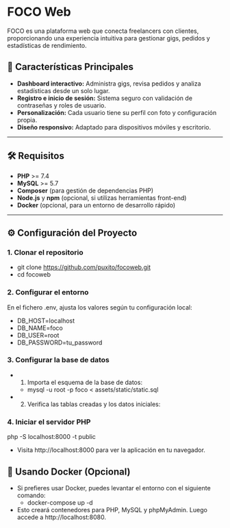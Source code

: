 # FOCO Web

FOCO es una plataforma web que conecta freelancers con clientes, proporcionando una experiencia intuitiva para gestionar gigs, pedidos y estadísticas de rendimiento.

## 🚀 Características Principales

- **Dashboard interactivo:** Administra gigs, revisa pedidos y analiza estadísticas desde un solo lugar.
- **Registro e inicio de sesión:** Sistema seguro con validación de contraseñas y roles de usuario.
- **Personalización:** Cada usuario tiene su perfil con foto y configuración propia.
- **Diseño responsivo:** Adaptado para dispositivos móviles y escritorio.

---

## 🛠️ Requisitos

- **PHP** >= 7.4
- **MySQL** >= 5.7
- **Composer** (para gestión de dependencias PHP)
- **Node.js** y **npm** (opcional, si utilizas herramientas front-end)
- **Docker** (opcional, para un entorno de desarrollo rápido)

---

## ⚙️ Configuración del Proyecto

### 1. Clonar el repositorio

 - git clone https://github.com/puxito/focoweb.git
 - cd focoweb

### 2. Configurar el entorno

En el fichero .env, ajusta los valores según tu configuración local:

 - DB_HOST=localhost
 - DB_NAME=foco
 - DB_USER=root
 - DB_PASSWORD=tu_password

### 3. Configurar la base de datos

 - 1. Importa el esquema de la base de datos:
   - mysql -u root -p foco < assets/static/static.sql
 - 2. Verifica las tablas creadas y los datos iniciales:

### 4. Iniciar el servidor PHP

php -S localhost:8000 -t public
 - Visita http://localhost:8000 para ver la aplicación en tu navegador.


## 🐳 Usando Docker (Opcional)

 - Si prefieres usar Docker, puedes levantar el entorno con el siguiente comando:
   - docker-compose up -d
 - Esto creará contenedores para PHP, MySQL y phpMyAdmin. Luego accede a http://localhost:8080.
